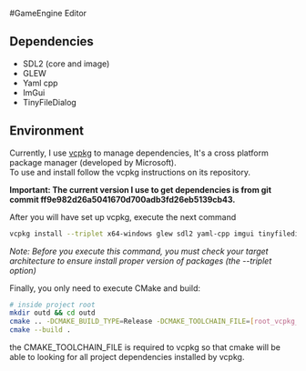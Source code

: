 #GameEngine Editor

## Dependencies
 - SDL2 (core and image)
 - GLEW
 - Yaml cpp
 - ImGui
 - TinyFileDialog
 
 ## Environment
 Currently, I use [vcpkg](https://github.com/Microsoft/vcpkg) to manage dependencies, It's a cross platform package manager (developed by Microsoft).  
 To use and install follow the vcpkg instructions on its repository.
 
 __Important: The current version I use to get dependencies is from git commit ff9e982d26a5041670d700adb3fd26eb5139cb43.__
 
 After you will have set up vcpkg, execute the next command 
 
 ~~~ bash
 vcpkg install --triplet x64-windows glew sdl2 yaml-cpp imgui tinyfiledialogs 
 ~~~
 
 _Note: Before you execute this command, you must check your target architecture to ensure install proper version of packages (the --triplet option)_
 
 Finally, you only need to execute CMake and build:
 
 ~~~ bash
 # inside project root
 mkdir outd && cd outd
 cmake .. -DCMAKE_BUILD_TYPE=Release -DCMAKE_TOOLCHAIN_FILE=[root_vcpkg_directory]/scripts/buildsystems/vcpkg.cmake
 cmake --build .
 ~~~
 
 the CMAKE_TOOLCHAIN_FILE is required to vcpkg so that cmake will be able to looking for all project dependencies installed by vcpkg.
